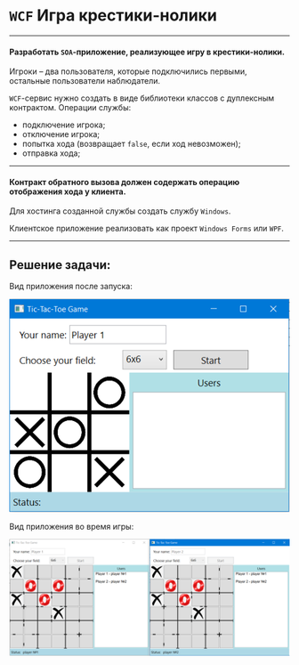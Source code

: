 # `WCF` Игра крестики-нолики

***

#### Разработать `SOA`-приложение, реализующее игру в крестики-нолики. 

Игроки – два пользователя, которые подключились первыми, остальные пользователи наблюдатели.

`WCF`-сервис нужно создать в виде библиотеки классов с дуплексным контрактом. Операции службы:

* подключение игрока;
* отключение игрока;
* попытка хода (возвращает `false`,  если ход невозможен);
* отправка хода;

***

#### Контракт обратного вызова должен содержать операцию  отображения хода у клиента.

Для хостинга созданной службы создать службу `Windows`.
  
Клиентское приложение реализовать как проект `Windows Forms` или `WPF`.

***
## Решение задачи:

Вид приложения после запуска:

![Alt text](/Task/Image/1.PNG?raw=true "Вид приложения после запуска")

Вид приложения во время игры:

![Alt text](/Task/Image/2.PNG?raw=true "Вид приложения во время игры")
